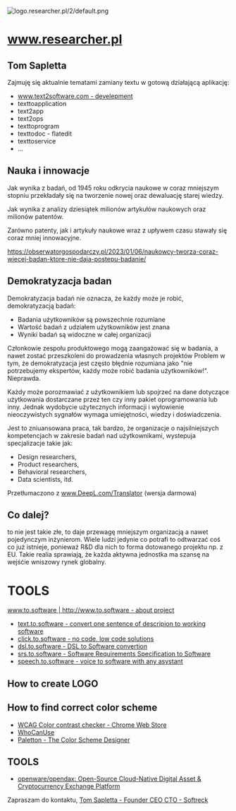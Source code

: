 ![logo.researcher.pl/2/default.png](http://logo.researcher.pl/2/default.png)

# www.researcher.pl


## Tom Sapletta

Zajmuję się aktualnie tematami zamiany textu w gotową działającą aplikację:

+ [www.text2software.com - develepment](https://www.text2software.com/)
+ texttoapplication
+ text2app
+ text2ops
+ texttoprogram
+ texttodoc -  flatedit
+ texttoservice
+ ...

## Nauka i innowacje

Jak wynika z badań, od 1945 roku odkrycia naukowe w coraz mniejszym stopniu przekładały się na tworzenie nowej oraz dewaluację starej wiedzy.

Jak wynika z analizy dziesiątek milionów artykułów naukowych oraz milionów patentów.

Zarówno patenty, jak i artykuły naukowe wraz z upływem czasu stawały się coraz mniej innowacyjne.

https://obserwatorgospodarczy.pl/2023/01/06/naukowcy-tworza-coraz-wiecej-badan-ktore-nie-daja-postepu-badanie/

## Demokratyzacja badan

Demokratyzacja badań nie oznacza, że każdy może je robić, demokratyzacją badań:
+ Badania użytkowników są powszechnie rozumiane
+ Wartość badań z udziałem użytkowników jest znana
+ Wyniki badań są widoczne w całej organizacji

Członkowie zespołu produktowego mogą zaangażować się w badania, a nawet zostać przeszkoleni do prowadzenia własnych projektów
Problem w tym, że demokratyzacja jest często błędnie rozumiana jako "nie potrzebujemy ekspertów, każdy może robić badania użytkowników!". Nieprawda.

Każdy może porozmawiać z użytkownikiem lub spojrzeć na dane dotyczące użytkowania dostarczane przez ten czy inny pakiet oprogramowania lub inny. Jednak wydobycie użytecznych informacji i wyłowienie nieoczywistych sygnałów wymaga umiejętności, wiedzy i doświadczenia. 

Jest to zniuansowana praca, tak bardzo, że organizacje o najsilniejszych kompetencjach w zakresie badań nad użytkownikami, wystepuja specjalizacje takie jak: 

+ Design researchers, 
+ Product researchers,
+ Behavioral researchers, 
+ Data scientists, itd. 

Przetłumaczono z www.DeepL.com/Translator (wersja darmowa)
## Co dalej?

to nie jest takie złe, to daje przewagę mniejszym organizacją a nawet pojedynczym inżynierom.
Wiele ludzi jedynie co potrafi to odtwarzać coś co już istnieje, ponieważ R&D dla nich to forma dotowanego projektu np. z EU. 
Takie realia sprawiają, że każda aktywna jednostka ma szansę na wejśćie wniszowy rynek globalny.

# TOOLS

[www.to.software | http://www.to.software - about project](https://www.to.software/)

-   [text.to.software - convert one sentence of descripion to working software](https://text.to.software/)
-   [click.to.software - no code, low code solutions](https://click.to.software/)
-   [dsl.to.software - DSL to Software convertion](https://dsl.to.software/)
-   [srs.to.software - Software Requirements Specification to Software](https://srs.to.software/)
-   [speech.to.software - voice to software with any asystant](https://speech.to.software/)



## How to create LOGO


## How to find correct color scheme

+ [WCAG Color contrast checker - Chrome Web Store](https://chrome.google.com/webstore/detail/wcag-color-contrast-check/plnahcmalebffmaghcpcmpaciebdhgdf?hl=en)
+ [WhoCanUse](https://www.whocanuse.com/)
+ [Paletton - The Color Scheme Designer](https://paletton.com/#uid=10J0u0kllll9W0afNaKqTvWxe+y)


## TOOLS

+ [openware/opendax: Open-Source Cloud-Native Digital Asset & Cryptocurrency Exchange Platform](https://github.com/openware/opendax)


Zapraszam do kontaktu,
[Tom Sapletta - Founder CEO CTO - Softreck](https://www.linkedin.com/in/tom-sapletta-com/)
